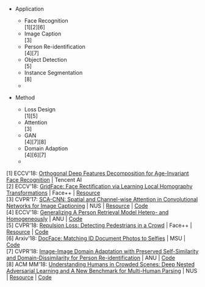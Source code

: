 
* Application  
	* Face Recognition  
        [1][2][6]
	* Image Caption  
        [3]  
	* Person Re-identification  
        [4][7]  
	* Object Detection   
		[5]  
	* Instance Segmentation   
		[8]  
	* 
	


* Method     
	* Loss Design   
	    [1][5]   
	* Attention   
        [3] 
	* GAN  
        [4][7][8]  
	* Domain Adaption   
	    [4][6][7]    
	* 

 

[1] ECCV'18: [Orthogonal Deep Features Decomposition for Age-Invariant Face Recognition](http://openaccess.thecvf.com/content_ECCV_2018/html/yitong_wang_Orthogonal_Deep_Features_ECCV_2018_paper.html) | Tencent AI   
[2] ECCV'18: [GridFace: Face Rectification via Learning Local Homography Transformations](https://arxiv.org/abs/1808.06210) | Face++ | [Resource](https://www.toutiao.com/a6596550630628655623/)    
[3] CVPR'17: [SCA-CNN: Spatial and Channel-wise Attention in Convolutional Networks for Image Captioning](https://arxiv.org/abs/1611.05594) | NUS | [Resource](https://blog.csdn.net/u014380165/article/details/78681164) | [Code](https://github.com/zjuchenlong/sca-cnn.cvpr17)   
[4] ECCV'18: [Generalizing A Person Retrieval Model Hetero- and Homogeneously](http://openaccess.thecvf.com/content_ECCV_2018/papers/Zhun_Zhong_Generalizing_A_Person_ECCV_2018_paper.pdf) | ANU | [Code](https://github.com/zhunzhong07/HHL)      
[5] CVPR'18: [Repulsion Loss: Detecting Pedestrians in a Crowd](https://arxiv.org/abs/1711.07752) | Face++ | [Resource](https://zhuanlan.zhihu.com/p/36797756) | [Code](https://github.com/bailvwangzi/repulsion_loss_ssd)   
[6] Arxiv'18: [DocFace: Matching ID Document Photos to Selfies](https://arxiv.org/abs/1805.02283) | MSU | [Code](https://github.com/seasonSH/DocFace)  
[7] CVPR'18: [Image-Image Domain Adaptation with Preserved Self-Similarity and Domain-Dissimilarity for Person Re-identification](http://openaccess.thecvf.com/content_cvpr_2018/papers/Deng_Image-Image_Domain_Adaptation_CVPR_2018_paper.pdf) | ANU | [Code](https://github.com/Simon4Yan/Learning-via-Translation)       
[8] ACM MM'18: [Understanding Humans in Crowded Scenes: Deep Nested Adversarial Learning and A New Benchmark for Multi-Human Parsing](https://arxiv.org/abs/1804.03287) | NUS | [Resource](https://lv-mhp.github.io/) | [Code](https://github.com/ZhaoJ9014/Multi-Human-Parsing_MHP)   
